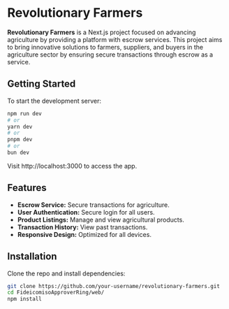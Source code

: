 # Revolutionary Farmers

**Revolutionary Farmers** is a Next.js project focused on advancing agriculture by providing a platform with escrow services. This project aims to bring innovative solutions to farmers, suppliers, and buyers in the agriculture sector by ensuring secure transactions through escrow as a service.

## Getting Started

To start the development server:

```bash
npm run dev
# or
yarn dev
# or
pnpm dev
# or
bun dev
```
Visit http://localhost:3000 to access the app.

## Features
- **Escrow Service:** Secure transactions for agriculture.
- **User Authentication:** Secure login for all users.
- **Product Listings:** Manage and view agricultural products.
- **Transaction History:** View past transactions.
- **Responsive Design:** Optimized for all devices.

## Installation
Clone the repo and install dependencies:

```bash
git clone https://github.com/your-username/revolutionary-farmers.git
cd FideicomisoApproverRing/web/
npm install
```
